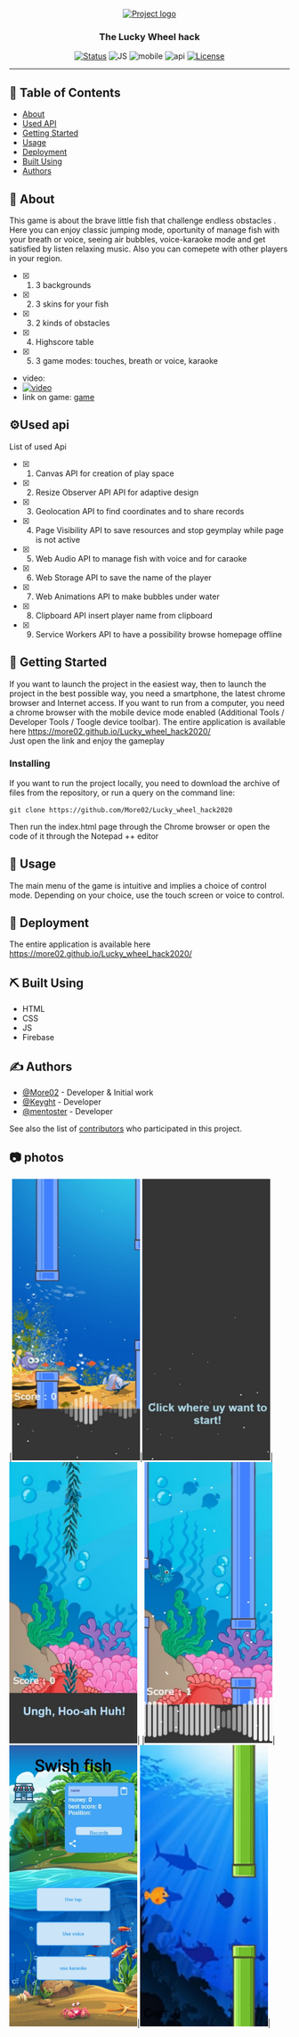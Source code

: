 <p align="center">
  <a href="" rel="noopener">
 <img src="https://cdn.dribbble.com/users/103608/screenshots/3779175/hackathon.gif" alt="Project logo"></a>
</p>

<h3 align="center">The Lucky Wheel hack</h3>

<div align="center">

[![Status](https://img.shields.io/badge/status-active-success.svg)]()
![JS](https://img.shields.io/badge/JS-ES2020-red)
![mobile](https://img.shields.io/badge/mobile-ready-green)
![api](https://img.shields.io/badge/API-9-brightgreen)
[![License](https://img.shields.io/badge/license-MIT-blue.svg)](/LICENSE)

</div>

---



## 📝 Table of Contents

- [About](#about)
- [Used API](#api)
- [Getting Started](#getting_started)
- [Usage](#usage)
- [Deployment](#deployment)
- [Built Using](#built_using)
- [Authors](#authors)

## 🧐 About <a name = "about"></a>

This game is about the brave little fish that challenge endless obstacles .  
Here you can enjoy classic jumping mode, oportunity of manage fish with your breath or voice, seeing air bubbles, voice-karaoke mode and get satisfied by listen relaxing music. Also you can comepete with other players in your region.
- [X] 1. 3 backgrounds
- [X] 2. 3 skins for your fish
- [X] 3. 2 kinds of obstacles
- [X] 4. Highscore table
- [X] 5. 3 game modes: touches, breath or voice, karaoke

 - video:
- [![video](https://img.youtube.com/vi/ATI1GiiHVkY/1.jpg)](https://youtu.be/ATI1GiiHVkY)
- link on game: [game](https://more02.github.io/Lucky_wheel_hack2020/)

## ⚙Used api<a name = "api"></a>

List of used Api

- [X] 1. Canvas API for creation of play space
- [X] 2. Resize Observer API API for adaptive design
- [X] 3. Geolocation API to find coordinates and to share records
- [X] 4. Page Visibility API to save resources and stop geymplay while page is not active
- [X] 5. Web Audio API to manage fish with voice and for caraoke
- [X] 6. Web Storage API to save the name of the player
- [X] 7. Web Animations API to make bubbles under water
- [X] 8. Clipboard API insert player name from clipboard
- [X] 9. Service Workers API to have a possibility browse homepage offline

## 🏁 Getting Started <a name = "getting_started"></a>

If you want to launch the project in the easiest way, then to launch the project in the best possible way, you need a smartphone, the latest chrome browser and Internet access.
If you want to run from a computer, you need a chrome browser with the mobile device mode enabled (Additional Tools / Developer Tools / Toogle device toolbar).
The entire application is available here https://more02.github.io/Lucky_wheel_hack2020/  
Just open the link and enjoy the gameplay

### Installing

If you want to run the project locally, you need to download the archive of files from the repository, or run a query on the command line:

```
git clone https://github.com/More02/Lucky_wheel_hack2020
```

Then run the index.html page through the Chrome browser or open the code of it through the Notepad ++ editor

## 🎈 Usage <a name="usage"></a>

The main menu of the game is intuitive and implies a choice of control mode. Depending on your choice, use the touch screen or voice to control.

## 🚀 Deployment <a name = "deployment"></a>

The entire application is available here   https://more02.github.io/Lucky_wheel_hack2020/

## ⛏️ Built Using <a name = "built_using"></a>

- HTML
- CSS
- JS
- Firebase

## ✍️ Authors <a name = "authors"></a>

- [@More02](https://github.com/More02) - Developer & Initial work
- [@Keyght](https://github.com/Keyght) - Developer
- [@mentoster](https://github.com/mentoster) - Developer

See also the list of [contributors](https://github.com/More02/Lucky_wheel_hack2020/graphs/contributors) who participated in this project.
## 📷 photos 
|<img src="/readme_images/1.jpg" alt="Game play" width=230></a>|<img src="/readme_images/2.jpg" alt="Game play" width=230></a>|<img src="/readme_images/3.jpg" alt="Game play" width=230></a>|
|<img src="/readme_images/4.jpg" alt="Game play" width=230></a>|<img src="/readme_images/5.jpg" alt="Game play" width=230></a>|<img src="/readme_images/6.jpg" alt="Game play" width=230></a>|


